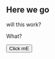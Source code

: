 <!DOCTYPE html>
<body>

<h2>Here we go</h2>
<p>will this work?</p>
<p id="demo">What?</p>
<button onclick="document.getElementById("JSFirst").innerHTML = "YUHYUH">Click mE</button>

<script>
xyz = {
 var x = 6;
 var y = 8; 
 var z  = x + y;
document.alert(x + y)
}  // this is an object that contains the properties x, y , and z 
</script>
